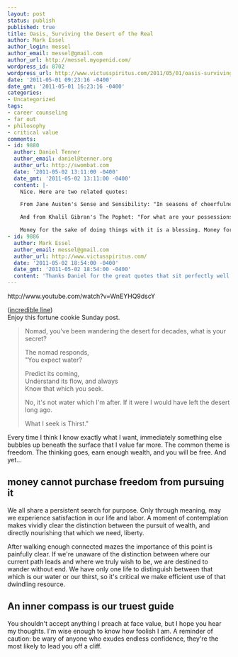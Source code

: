 ```yaml
---
layout: post
status: publish
published: true
title: Oasis, Surviving the Desert of the Real
author: Mark Essel
author_login: messel
author_email: messel@gmail.com
author_url: http://messel.myopenid.com/
wordpress_id: 8702
wordpress_url: http://www.victusspiritus.com/2011/05/01/oasis-surviving-the-desert-of-the-real/
date: '2011-05-01 09:23:16 -0400'
date_gmt: '2011-05-01 16:23:16 -0400'
categories:
- Uncategorized
tags:
- career counseling
- far out
- philosophy
- critical value
comments:
- id: 9880
  author: Daniel Tenner
  author_email: daniel@tenner.org
  author_url: http://swombat.com
  date: '2011-05-02 13:11:00 -0400'
  date_gmt: '2011-05-02 13:11:00 -0400'
  content: |-
    Nice. Here are two related quotes:

    From Jane Austen's Sense and Sensibility: "In seasons of cheerfulness, no temper could be more cheerful than hers, or possess, in a greater degree, that sanguine expectation of happiness which is happiness itself."

    And from Khalil Gibran's The Pophet: "For what are your possessions but things you keep and guard for fear you may need them to morrow? And to-morrow, what shall to-morrow bring to the ovcr-prudent dog burying bones in the trackless sand as he follows the pilgrims to the holy city? And what is fear of need but need itself? Is not dread of thirst when your well is full, the thirst that is unquenchable?"

    Money for the sake of doing things with it is a blessing. Money for its own sake is a curse.
- id: 9886
  author: Mark Essel
  author_email: messel@gmail.com
  author_url: http://www.victusspiritus.com/
  date: '2011-05-02 18:54:00 -0400'
  date_gmt: '2011-05-02 18:54:00 -0400'
  content: 'Thanks Daniel for the great quotes that sit perfectly well with the topic. '
---
```

<p>http://www.youtube.com/watch?v=WnEYHQ9dscY</p>
<p>(<a href="http://www.youtube.com/watch?v=WnEYHQ9dscY#t=02m17s">incredible line</a>)<br />
Enjoy this fortune cookie Sunday post.</p>
<blockquote><p>
Nomad, you've been wandering the desert for decades, what is your secret? </p>
<p>The nomad responds,<br />
"You expect water?</p>
<p>Predict its coming,<br />
Understand its flow, and always<br />
Know that which you seek.</p>
<p>No, it's not water which I'm after. If it were I would have left the desert long ago. </p>
<p>What I seek is Thirst."</p>
</blockquote>
<p>Every time I think I know exactly what I want, immediately something else bubbles up beneath the surface that I value far more. The common theme is freedom. The thinking goes, earn enough wealth, and you will be free. And yet...</p>
<h2>money cannot purchase freedom from pursuing it</h2>
<p>We all share a persistent search for purpose. Only through meaning, may we experience satisfaction in our life and labor. A moment of contemplation makes vividly clear the distinction between the pursuit of wealth, and directly nourishing that which we need, liberty. </p>
<p>After walking enough connected mazes the importance of this point is painfully clear. If we're unaware of the distinction between where our current path leads and where we truly wish to be, we are destined to wander without end. We have only one life to distinguish between that which is our water or our thirst, so it's critical we make efficient use of that dwindling resource.   </p>
<h2>An inner compass is our truest guide</h2>
<p>You shouldn't accept anything I preach at face value, but I hope you hear my thoughts. I'm wise enough to know how foolish I am. A reminder of caution: be wary of anyone who exudes endless confidence, they're the most likely to lead you off a cliff.</p>
